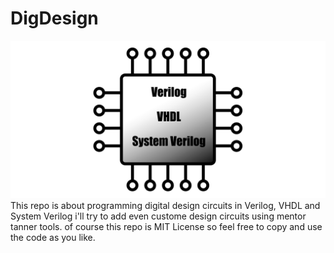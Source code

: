 # DigDesign
![DigDesign](https://github.com/JoeABR/DigDesign/blob/main/DD-01.png)
This repo is about programming digital design circuits in Verilog, VHDL and System Verilog
i'll try to add even custome design circuits using mentor tanner tools.
of course this repo is MIT License so feel free to copy and use the code as you like.
